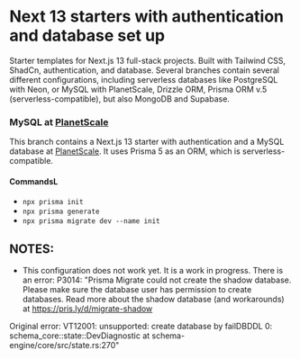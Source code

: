 # Next 13 starters with authentication and database set up

Starter templates for Next.js 13 full-stack projects. Built with Tailwind CSS, ShadCn, authentication, and database. Several branches contain several different configurations, including serverless databases like PostgreSQL with Neon, or MySQL with PlanetScale, Drizzle ORM, Prisma ORM v.5 (serverless-compatible), but also MongoDB and Supabase.

### MySQL at [PlanetScale](https://planetscale.com)

This branch contains a Next.js 13 starter with authentication and a MySQL database at [PlanetScale](https://planetscale.com). It uses Prisma 5 as an ORM, which is serverless-compatible.

#### CommandsL

- `npx prisma init`
- `npx prisma generate`
- `npx prisma migrate dev --name init`

## NOTES:

- This configuration does not work yet. It is a work in progress. There is an error: P3014:
  "Prisma Migrate could not create the shadow database. Please make sure the database user has permission to create databases. Read more about the shadow database (and workarounds) at https://pris.ly/d/migrate-shadow

Original error:
VT12001: unsupported: create database by failDBDDL
0: schema_core::state::DevDiagnostic
at schema-engine/core/src/state.rs:270"
